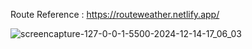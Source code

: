 Route Reference : https://routeweather.netlify.app/

![screencapture-127-0-0-1-5500-2024-12-14-17_06_03](https://github.com/user-attachments/assets/b58d69e5-3619-4671-a710-3ed3790b2f05)
